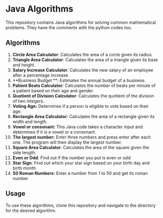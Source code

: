 # Java Algorithms

This repository contains Java algorithms for solving common mathematical problems. They have the comments with the python codes too.

## Algorithms

1. **Circle Area Calculator**: Calculates the area of a circle given its radius.
2. **Triangle Area Calculator**: Calculates the area of a triangle given its base and height.
3. **Salary Increase Calculator**: Calculates the new salary of an employee after a percentage increase.
4. **Business Budget **: Estimates the annual budget of a business.
5. **Patient Beats Calculator**: Calculates the number of beats per minute of a patient based on their age and gender.
6. **Quotient of Division Calculator**: Calculates the quotient of the division of two integers.
7. **Voting Age:** Determines if a person is eligible to vote based on their age.
8. **Rectangle Area Calculator**: Calculates the area of a rectangle given its width and length.
9. **Vowel or consonant:** This Java code takes a character input and determines if it is a vowel or a consonant.
10. **The largest number:** Enter three numbers and press enter after each one. The program will then display the largest number.
11. **Square Area Calculator**: Calculates the area of the square given the side length.
12. **Even or Odd**: Find out if the number you put is even or odd
13. **Star Sign**: Find out which your star sign based on your birth day and birth month
14. **50 Roman Numbers**: Enter a number from 1 to 50 and get its roman number 

## Usage

To use these algorithms, clone this repository and navigate to the directory for the desired algorithm.
